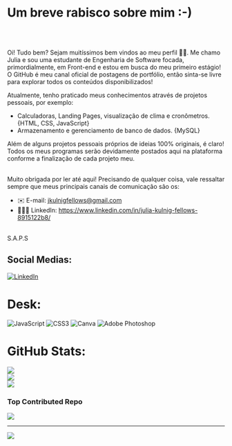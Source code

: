 # Um breve rabisco sobre mim :-)
<br/>
<br/>

Oi! Tudo bem? Sejam muitíssimos bem vindos ao meu perfil ✌🏼. Me chamo Julia e sou uma estudante de Engenharia de Software focada, primordialmente, em Front-end e estou em busca do meu primeiro estágio! O GitHub é meu canal oficial de postagens de portfólio, então sinta-se livre para explorar todos os conteúdos disponibilizados!


Atualmente, tenho praticado meus conhecimentos através de projetos pessoais, por exemplo:
 - Calculadoras, Landing Pages, visualização de clima e cronômetros. {HTML, CSS, JavaScript}
 - Armazenamento e gerenciamento de banco de dados. {MySQL} <br/>

Além de alguns projetos pessoais próprios de ideias 100% originais, é claro! Todos os meus programas serão devidamente postados aqui na plataforma conforme a finalização de cada projeto meu.
<br/>
<br/>

Muito obrigada por ler até aqui! Precisando de qualquer coisa, vale ressaltar sempre que meus principais canais de comunicação são os:
- ✉️ E-mail: jkulnigfellows@gmail.com
- 👩🏼‍💻 LinkedIn: https://www.linkedin.com/in/julia-kulnig-fellows-8915122b8/  


<br/>
S.A.P.S 

## Social Medias:
[![LinkedIn](https://img.shields.io/badge/LinkedIn-%230077B5.svg?logo=linkedin&logoColor=white)](https://www.linkedin.com/in/julia-kulnig-fellows/) 

# Desk:
![JavaScript](https://img.shields.io/badge/javascript-%23323330.svg?style=for-the-badge&logo=javascript&logoColor=%23F7DF1E) ![CSS3](https://img.shields.io/badge/css3-%231572B6.svg?style=for-the-badge&logo=css3&logoColor=white) ![Canva](https://img.shields.io/badge/Canva-%2300C4CC.svg?style=for-the-badge&logo=Canva&logoColor=white) ![Adobe Photoshop](https://img.shields.io/badge/adobe%20photoshop-%2331A8FF.svg?style=for-the-badge&logo=adobe%20photoshop&logoColor=white)
# GitHub Stats:
![](https://github-readme-stats.vercel.app/api?username=Julia-Kulnig&theme=onedark&hide_border=true&include_all_commits=true&count_private=true)<br/>
![](https://github-readme-streak-stats.herokuapp.com/?user=Julia-Kulnig&theme=onedark&hide_border=true)<br/>
![](https://github-readme-stats.vercel.app/api/top-langs/?username=Julia-Kulnig&theme=onedark&hide_border=true&include_all_commits=true&count_private=true&layout=compact)

### Top Contributed Repo
![](https://github-contributor-stats.vercel.app/api?username=Julia-Kulnig&limit=5&theme=onedark&combine_all_yearly_contributions=true)

---
[![](https://visitcount.itsvg.in/api?id=Julia-Kulnig&icon=2&color=2)](https://visitcount.itsvg.in)

<!-- Proudly created with GPRM ( https://gprm.itsvg.in ) -->
